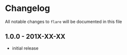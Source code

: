 # Changelog

All notable changes to `flare` will be documented in this file

## 1.0.0 - 201X-XX-XX

- initial release
